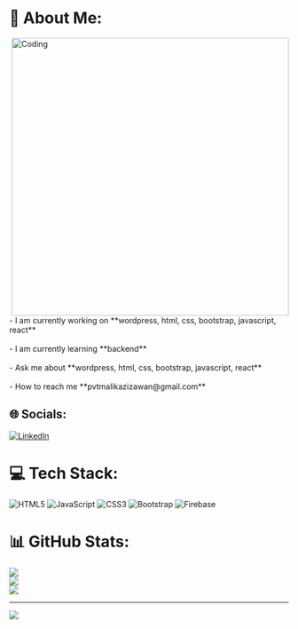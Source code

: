 # 💫 About Me:
<img align="right" width="500" src="https://camo.githubusercontent.com/19db51af5f90f1b152bc0b9078f5fe97053955be5074f03f17019c70345bdcdb/68747470733a2f2f6d69726f2e6d656469756d2e636f6d2f6d61782f313336302f302a37513379765349765f7430696f4a2d5a2e676966" alt="Coding">
- I am currently working on **wordpress, html, css, bootstrap, javascript, react**<br><br>
- I am currently learning **backend**<br><br>
- Ask me about **wordpress, html, css, bootstrap, javascript, react**<br><br>
- How to reach me **pvtmalikazizawan@gmail.com**


## 🌐 Socials:
[![LinkedIn](https://img.shields.io/badge/LinkedIn-%230077B5.svg?logo=linkedin&logoColor=white)](https://linkedin.com/in/https://www.linkedin.com/in/aziz-awan-2228b0273/) 

# 💻 Tech Stack:
![HTML5](https://img.shields.io/badge/html5-%23E34F26.svg?style=for-the-badge&logo=html5&logoColor=white) ![JavaScript](https://img.shields.io/badge/javascript-%23323330.svg?style=for-the-badge&logo=javascript&logoColor=%23F7DF1E) ![CSS3](https://img.shields.io/badge/css3-%231572B6.svg?style=for-the-badge&logo=css3&logoColor=white) ![Bootstrap](https://img.shields.io/badge/bootstrap-%238511FA.svg?style=for-the-badge&logo=bootstrap&logoColor=white) ![Firebase](https://img.shields.io/badge/Firebase-039BE5?style=for-the-badge&logo=Firebase&logoColor=white)
# 📊 GitHub Stats:
![](https://github-readme-stats.vercel.app/api?username=malikazizawan&theme=default&hide_border=true&include_all_commits=false&count_private=false)<br/>
![](https://github-readme-streak-stats.herokuapp.com/?user=malikazizawan&theme=default&hide_border=true)<br/>
![](https://github-readme-stats.vercel.app/api/top-langs/?username=malikazizawan&theme=default&hide_border=true&include_all_commits=false&count_private=false&layout=compact)

---
[![](https://visitcount.itsvg.in/api?id=malikazizawan&icon=0&color=0)](https://visitcount.itsvg.in)

<!-- Proudly created with GPRM ( https://gprm.itsvg.in ) -->
